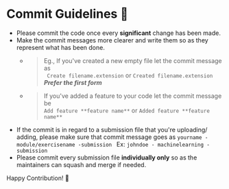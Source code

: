 # Commit Guidelines :lock_with_ink_pen:

- Please commit the code once every **significant** change has been made.
- Make the commit messages more clearer and write them so as they represent what has been done.
	- > Eg.,  If you've created a new empty file let the commit message as 
		<br>``` Create filename.extension``` or ```Created filename.extension```
		***Prefer the first form*** 
	- > If you've added a feature to your code let the commit message be
	<br> ```Add feature **feature name**``` or ```Added feature **feature name**```
- If the commit is in regard to a submission file that you're uploading/ adding, please make sure that commit message goes as
```yourname - module/exercisename -submission ```
Ex: ```johndoe - machinelearning - submission```
- Please commit every submission file **individually only** so as the maintainers can squash and merge if needed.


Happy Contribution! :tada:
